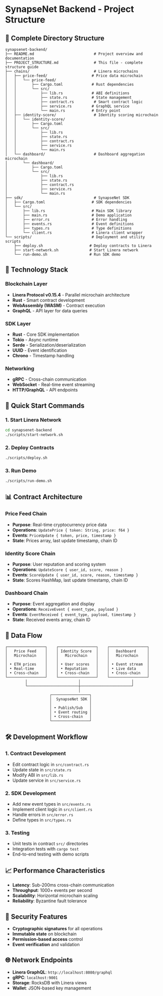 # SynapseNet Backend - Project Structure

## 📁 Complete Directory Structure

```
synapsenet-backend/
├── README.md                           # Project overview and documentation
├── PROJECT_STRUCTURE.md                # This file - complete structure guide
├── chains/                             # Linera microchains
│   ├── price-feed/                    # Price data microchain
│   │   └── price-feed/
│   │       ├── Cargo.toml             # Rust dependencies
│   │       └── src/
│   │           ├── lib.rs             # ABI definitions
│   │           ├── state.rs           # State management
│   │           ├── contract.rs         # Smart contract logic
│   │           ├── service.rs         # GraphQL service
│   │           └── main.rs            # Entry point
│   ├── identity-score/                 # Identity scoring microchain
│   │   └── identity-score/
│   │       ├── Cargo.toml
│   │       └── src/
│   │           ├── lib.rs
│   │           ├── state.rs
│   │           ├── contract.rs
│   │           ├── service.rs
│   │           └── main.rs
│   └── dashboard/                      # Dashboard aggregation microchain
│       └── dashboard/
│           ├── Cargo.toml
│           └── src/
│               ├── lib.rs
│               ├── state.rs
│               ├── contract.rs
│               ├── service.rs
│               └── main.rs
├── sdk/                                # SynapseNet SDK
│   ├── Cargo.toml                     # SDK dependencies
│   └── src/
│       ├── lib.rs                     # Main SDK library
│       ├── main.rs                    # Demo application
│       ├── error.rs                   # Error handling
│       ├── events.rs                  # Event definitions
│       ├── types.rs                   # Type definitions
│       └── client.rs                  # Linera client wrapper
└── scripts/                           # Deployment and utility scripts
    ├── deploy.sh                     # Deploy contracts to Linera
    ├── start-network.sh              # Start Linera network
    └── run-demo.sh                   # Run SDK demo
```

## 🔧 Technology Stack

### **Blockchain Layer**
- **Linera Protocol v0.15.4** - Parallel microchain architecture
- **Rust** - Smart contract development
- **WebAssembly (WASM)** - Contract execution
- **GraphQL** - API layer for data queries

### **SDK Layer**
- **Rust** - Core SDK implementation
- **Tokio** - Async runtime
- **Serde** - Serialization/deserialization
- **UUID** - Event identification
- **Chrono** - Timestamp handling

### **Networking**
- **gRPC** - Cross-chain communication
- **WebSocket** - Real-time event streaming
- **HTTP/GraphQL** - API endpoints

## 🚀 Quick Start Commands

### **1. Start Linera Network**
```bash
cd synapsenet-backend
./scripts/start-network.sh
```

### **2. Deploy Contracts**
```bash
./scripts/deploy.sh
```

### **3. Run Demo**
```bash
./scripts/run-demo.sh
```

## 📊 Contract Architecture

### **Price Feed Chain**
- **Purpose**: Real-time cryptocurrency price data
- **Operations**: `UpdatePrice { token: String, price: f64 }`
- **Events**: `PriceUpdate { token, price, timestamp }`
- **State**: Prices array, last update timestamp, chain ID

### **Identity Score Chain**
- **Purpose**: User reputation and scoring system
- **Operations**: `UpdateScore { user_id, score, reason }`
- **Events**: `ScoreUpdate { user_id, score, reason, timestamp }`
- **State**: Scores HashMap, last update timestamp, chain ID

### **Dashboard Chain**
- **Purpose**: Event aggregation and display
- **Operations**: `ReceiveEvent { event_type, payload }`
- **Events**: `EventReceived { event_type, payload, timestamp }`
- **State**: Received events array, chain ID

## 🔄 Data Flow

```
┌─────────────────┐    ┌─────────────────┐    ┌─────────────────┐
│   Price Feed    │    │ Identity Score  │    │   Dashboard     │
│   Microchain    │    │   Microchain    │    │   Microchain    │
│                 │    │                 │    │                 │
│ • ETH prices    │    │ • User scores   │    │ • Event stream  │
│ • Real-time     │    │ • Reputation    │    │ • Live data     │
│ • Cross-chain   │    │ • Cross-chain   │    │ • Cross-chain   │
└─────────────────┘    └─────────────────┘    └─────────────────┘
         │                       │                       │
         └───────────────────────┼───────────────────────┘
                                 │
                    ┌─────────────────┐
                    │  SynapseNet SDK │
                    │                 │
                    │ • Publish/Sub   │
                    │ • Event routing │
                    │ • Cross-chain   │
                    └─────────────────┘
```

## 🛠️ Development Workflow

### **1. Contract Development**
- Edit contract logic in `src/contract.rs`
- Update state in `src/state.rs`
- Modify ABI in `src/lib.rs`
- Update service in `src/service.rs`

### **2. SDK Development**
- Add new event types in `src/events.rs`
- Implement client logic in `src/client.rs`
- Handle errors in `src/error.rs`
- Define types in `src/types.rs`

### **3. Testing**
- Unit tests in contract `src/` directories
- Integration tests with `cargo test`
- End-to-end testing with demo scripts

## 📈 Performance Characteristics

- **Latency**: Sub-200ms cross-chain communication
- **Throughput**: 1000+ events per second
- **Scalability**: Horizontal microchain scaling
- **Reliability**: Byzantine fault tolerance

## 🔐 Security Features

- **Cryptographic signatures** for all operations
- **Immutable state** on blockchain
- **Permission-based access** control
- **Event verification** and validation

## 🌐 Network Endpoints

- **Linera GraphQL**: `http://localhost:8080/graphql`
- **gRPC**: `localhost:9001`
- **Storage**: RocksDB with Linera views
- **Wallet**: JSON-based key management

